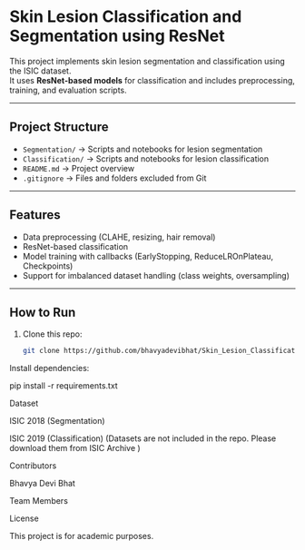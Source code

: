 # Skin Lesion Classification and Segmentation using ResNet

This project implements skin lesion segmentation and classification using the ISIC dataset.  
It uses **ResNet-based models** for classification and includes preprocessing, training, and evaluation scripts.

---

## Project Structure
- `Segmentation/` → Scripts and notebooks for lesion segmentation  
- `Classification/` → Scripts and notebooks for lesion classification  
- `README.md` → Project overview  
- `.gitignore` → Files and folders excluded from Git  

---

## Features
- Data preprocessing (CLAHE, resizing, hair removal)
- ResNet-based classification
- Model training with callbacks (EarlyStopping, ReduceLROnPlateau, Checkpoints)
- Support for imbalanced dataset handling (class weights, oversampling)

---

## How to Run
1. Clone this repo:
   ```bash
   git clone https://github.com/bhavyadevibhat/Skin_Lesion_Classification_and_Segmentation_Using_ResNet.git

Install dependencies:

pip install -r requirements.txt

Dataset

ISIC 2018 (Segmentation)

ISIC 2019 (Classification)
(Datasets are not included in the repo. Please download them from ISIC Archive
)

Contributors

Bhavya Devi Bhat

Team Members

License

This project is for academic purposes.